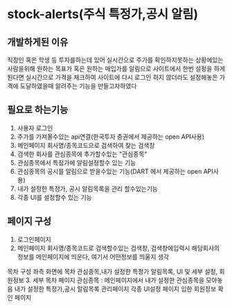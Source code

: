 # stock-alerts(주식 특정가,공시 알림)
## 개발하게된 이유
직장인 혹은 학생 등 투자를하는데 있어 실시간으로 주가를 확인하지못하는 상황에있는 사람을위해 원하는 목표가 혹은 원하는 매입가를 알림으로 사이트에서 한번 설정을 하게된다면 실시간으로 가격을 체크하여 사이트에 다시 로그인 하지 않더라도 설정해놓은 가격에 도달하였을때 알려주는 기능을 만들고자하였다

## 필요로 하는기능
1. 사용자 로그인
2. 주가를 가져올수있는 api연결(한국투자 증권에서 제공하는 open API사용)
3. 메인페이지 회사명/종목코드으로 검색하여 찾는 검색창
4. 검색한 회사를 관심종목에 추가할수있는 "관심종목"
5. 관심종목에서 특정가에 알림설정할수 있는 기능
6. 관심종목의 공시를 알림으로 받을수있는 기능(DART 에서 제공하는 open API사용)
7. 내가 설정한 특정가, 공시 알림목록을 관리 할수있는기능
8. 각종 UI를 설정할수 있는 기능

## 페이지 구성
1. 로그인페이지
2. 메인페이지
 회사명/종목코드로 검색할수있는 검색창, 검색창에입력시 해당회사의 정보를 메인페이지에 띄운다, 여기서 어떤정보를 띄울지 생각
 
 목차 구성 좌측 화면에  목차 관심종목,내가 설정한 특정가 알림목록, UI 및 세부 설정, 회원정보
3. 세부 목차 페이지
관심종목 : 메인페이지에서 내가 설정한 관심종목을 모아놓음
내가 설정한 특정가,공시 알림목록 관리페이지
각종  UI설정 페이지
입한 회원정보 확인 페이지
